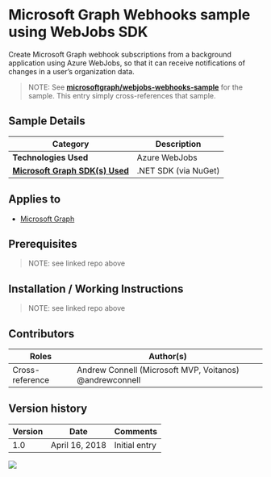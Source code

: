 # Microsoft Graph Webhooks sample using WebJobs SDK

Create Microsoft Graph webhook subscriptions from a background application using Azure WebJobs, so that it can receive notifications of changes in a user’s organization data.

> NOTE: See **[microsoftgraph/webjobs-webhooks-sample](https://github.com/microsoftgraph/webjobs-webhooks-sample)** for the sample. This entry simply cross-references that sample.

## Sample Details

|               Category               |     Description      |
| ------------------------------------ | -------------------- |
| **Technologies Used**                | Azure WebJobs        |
| **[Microsoft Graph SDK(s) Used][1]** | .NET SDK (via NuGet) |

## Applies to

* [Microsoft Graph](https://developer.microsoft.com/en-us/graph)

## Prerequisites

> NOTE: see linked repo above

## Installation / Working Instructions

> NOTE: see linked repo above

## Contributors

|      Roles      |                        Author(s)                        |
| --------------- | ------------------------------------------------------- |
| Cross-reference | Andrew Connell (Microsoft MVP, Voitanos) @andrewconnell |

## Version history

| Version |     Date      |   Comments    |
| ------- | ------------- | ------------- |
| 1.0     | April 16, 2018 | Initial entry |

[1]: https://developer.microsoft.com/en-us/graph/code-samples-and-sdks

<img src="https://telemetry.sharepointpnp.com/msgraph-community-samples/samples/webjobs-webhooks" />